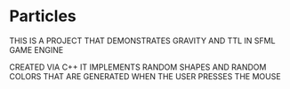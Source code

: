 # Particles

THIS IS A PROJECT THAT DEMONSTRATES GRAVITY AND TTL IN SFML GAME ENGINE

CREATED VIA C++ IT IMPLEMENTS RANDOM SHAPES AND RANDOM COLORS THAT ARE GENERATED WHEN THE USER PRESSES THE MOUSE
